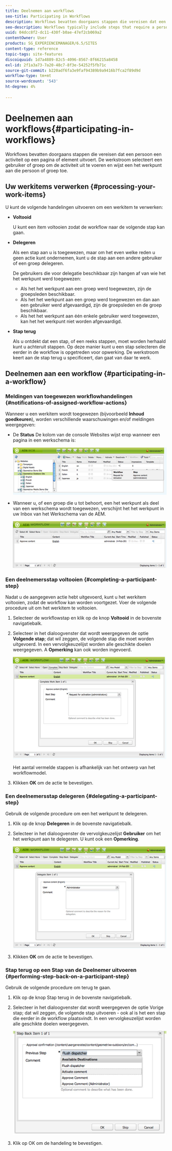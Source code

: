 ```yaml
---
title: Deelnemen aan workflows
seo-title: Participating in Workflows
description: Workflows bevatten doorgaans stappen die vereisen dat een persoon een activiteit op een pagina of element uitvoert. De werkstroom selecteert een gebruiker of groep om de activiteit uit te voeren en wijst een het werkpunt aan die persoon of groep toe.
seo-description: Workflows typically include steps that require a person to perform an activity on a page or asset. The workflow selects a user or group to perform the activity and assigns a work item to that person or group.
uuid: 04dcc8f2-dc11-430f-b0ae-47ef2cb069a2
contentOwner: User
products: SG_EXPERIENCEMANAGER/6.5/SITES
content-type: reference
topic-tags: site-features
discoiquuid: 1d7a4889-82c5-4096-8567-8f66215a8458
exl-id: 2f1a3a73-7a20-48c7-8f3e-54252f5fb71c
source-git-commit: b220adf6fa3e9faf94389b9a9416b7fca2f89d9d
workflow-type: tm+mt
source-wordcount: '543'
ht-degree: 4%

---
```


# Deelnemen aan workflows{#participating-in-workflows}

Workflows bevatten doorgaans stappen die vereisen dat een persoon een activiteit op een pagina of element uitvoert. De werkstroom selecteert een gebruiker of groep om de activiteit uit te voeren en wijst een het werkpunt aan die persoon of groep toe.

## Uw werkitems verwerken {#processing-your-work-items}

U kunt de volgende handelingen uitvoeren om een werkitem te verwerken:

* **Voltooid**

   U kunt een item voltooien zodat de workflow naar de volgende stap kan gaan.

* **Delegeren**

   Als een stap aan u is toegewezen, maar om het even welke reden u geen actie kunt ondernemen, kunt u de stap aan een andere gebruiker of een groep delegeren.

   De gebruikers die voor delegatie beschikbaar zijn hangen af van wie het het werkpunt werd toegewezen:

   * Als het het werkpunt aan een groep werd toegewezen, zijn de groepsleden beschikbaar.
   * Als het het werkpunt aan een groep werd toegewezen en dan aan een gebruiker werd afgevaardigd, zijn de groepsleden en de groep beschikbaar.
   * Als het het werkpunt aan één enkele gebruiker werd toegewezen, kan het het werkpunt niet worden afgevaardigd.

* **Stap terug**

   Als u ontdekt dat een stap, of een reeks stappen, moet worden herhaald kunt u achteruit stappen. Op deze manier kunt u een stap selecteren die eerder in de workflow is opgetreden voor opwerking. De werkstroom keert aan de stap terug u specificeert, dan gaat van daar te werk.

## Deelnemen aan een workflow {#participating-in-a-workflow}

### Meldingen van toegewezen workflowhandelingen {#notifications-of-assigned-workflow-actions}

Wanneer u een werkitem wordt toegewezen (bijvoorbeeld **Inhoud goedkeuren**), worden verschillende waarschuwingen en/of meldingen weergegeven:

* De **Status** De kolom van de console Websites wijst erop wanneer een pagina in een werkschema is:

   ![workflowstatus-1](assets/workflowstatus-1.png)

* Wanneer u, of een groep die u tot behoort, een het werkpunt als deel van een werkschema wordt toegewezen, verschijnt het het werkpunt in uw Inbox van het Werkschema van de AEM.

   ![workflowinbox](assets/workflowinbox.png)

### Een deelnemersstap voltooien {#completing-a-participant-step}

Nadat u de aangegeven actie hebt uitgevoerd, kunt u het werkitem voltooien, zodat de workflow kan worden voortgezet. Voer de volgende procedure uit om het werkitem te voltooien.

1. Selecteer de workflowstap en klik op de knop **Voltooid** in de bovenste navigatiebalk.
1. Selecteer in het dialoogvenster dat wordt weergegeven de optie **Volgende stap**; dat wil zeggen, de volgende stap die moet worden uitgevoerd. In een vervolgkeuzelijst worden alle geschikte doelen weergegeven. A **Opmerking** kan ook worden ingevoerd.

   ![workflowvoltooid](assets/workflowcomplete.png)

   Het aantal vermelde stappen is afhankelijk van het ontwerp van het workflowmodel.

1. Klikken **OK** om de actie te bevestigen.

### Een deelnemersstap delegeren {#delegating-a-participant-step}

Gebruik de volgende procedure om een het werkpunt te delegeren.

1. Klik op de knop **Delegeren** in de bovenste navigatiebalk.
1. Selecteer in het dialoogvenster de vervolgkeuzelijst **Gebruiker** om het het werkpunt aan te delegeren. U kunt ook een **Opmerking**.

   ![workflowgedelegeerde](assets/workflowdelegate.png)

1. Klikken **OK** om de actie te bevestigen.

### Stap terug op een Stap van de Deelnemer uitvoeren {#performing-step-back-on-a-participant-step}

Gebruik de volgende procedure om terug te gaan.

1. Klik op de knop Stap terug in de bovenste navigatiebalk.
1. Selecteer in het dialoogvenster dat wordt weergegeven de optie Vorige stap; dat wil zeggen, de volgende stap uitvoeren - ook al is het een stap die eerder in de workflow plaatsvindt. In een vervolgkeuzelijst worden alle geschikte doelen weergegeven.

   ![screen_shot_2018-08-10at155325](assets/screen_shot_2018-08-10at155325.jpg)

1. Klik op OK om de handeling te bevestigen.
